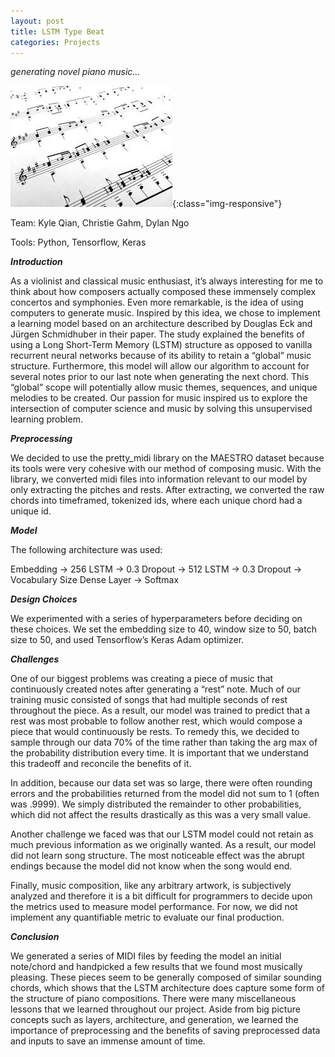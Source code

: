 ```yaml
---
layout: post
title: LSTM Type Beat
categories: Projects
---
```


*generating novel piano music...*

![GoogleClips](/public/images/score.jpg){:class="img-responsive"}

<!--more-->

Team: Kyle Qian, Christie Gahm, Dylan Ngo

Tools: Python, Tensorflow, Keras

***Introduction***

As a violinist and classical music enthusiast, it’s always interesting for me to think about how composers actually composed these immensely complex concertos and symphonies. Even more remarkable, is the idea of using computers to generate music. Inspired by this idea, we chose to implement a learning model based on an architecture described by Douglas Eck and Jürgen Schmidhuber in their paper. The study explained the benefits of using a Long Short-Term Memory (LSTM) structure as opposed to vanilla recurrent neural networks because of its ability to retain a “global” music structure. Furthermore, this model will allow our algorithm to account for several notes prior to our last note when generating the next chord. This “global” scope will potentially allow music themes, sequences, and unique melodies to be created. Our passion for music inspired us to explore the intersection of computer science and music by solving this unsupervised learning problem.

***Preprocessing***

We decided to use the pretty_midi library on the MAESTRO dataset because its tools were very cohesive with our method of composing music. With the library, we converted midi files into information relevant to our model by only extracting the pitches and rests. After extracting, we converted the raw chords into timeframed, tokenized ids, where each unique chord had a unique id.

***Model***

The following architecture was used:

Embedding       →     256 LSTM         →    0.3 Dropout       →    512 LSTM           →    0.3 Dropout       →       Vocabulary Size Dense Layer       →    Softmax

***Design Choices***

We experimented with a series of hyperparameters before deciding on these choices. We set the embedding size to 40, window size to 50, batch size to 50, and used Tensorflow’s Keras Adam optimizer.
    

***Challenges***

One of our biggest problems was creating a piece of music that continuously created notes after generating a “rest” note. Much of our training music consisted of songs that had multiple seconds of rest throughout the piece. As a result, our model was trained to predict that a rest was most probable to follow another rest, which would compose a piece that would continuously be rests. To remedy this, we decided to sample through our data 70% of the time rather than taking the arg max of the probability distribution every time. It is important that we understand this tradeoff and reconcile the benefits of it.

In addition, because our data set was so large, there were often rounding errors and the probabilities returned from the model did not sum to 1 (often was .9999). We simply distributed the remainder to other probabilities, which did not affect the results drastically as this was a very small value.

Another challenge we faced was that our LSTM model could not retain as much previous information as we originally wanted. As a result, our model did not learn song structure. The most noticeable effect was the abrupt endings because the model did not know when the song would end.

Finally, music composition, like any arbitrary artwork, is subjectively analyzed and therefore it is a bit difficult for programmers to decide upon the metrics used to measure model performance. For now, we did not implement any quantifiable metric to evaluate our final production.

***Conclusion***

We generated a series of MIDI files by feeding the model an initial note/chord and handpicked a few results that we found most musically pleasing. These pieces seem to be generally composed of similar sounding chords, which shows that the LSTM architecture does capture some form of the structure of piano compositions. There were many miscellaneous lessons that we learned throughout our project. Aside from big picture concepts such as layers, architecture, and generation, we learned the importance of preprocessing and the benefits of saving preprocessed data and inputs to save an immense amount of time. 
